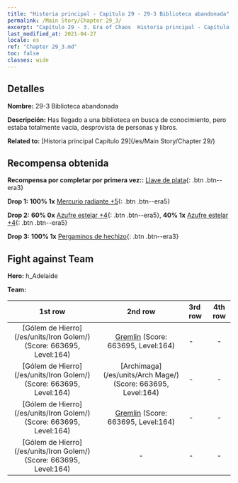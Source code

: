 ```yaml
---
title: "Historia principal - Capítulo 29 - 29-3 Biblioteca abandonada"
permalink: /Main Story/Chapter 29_3/
excerpt: "Capítulo 29 - 3. Era of Chaos  Historia principal - Capítulo 29_3. 29-3 Biblioteca abandonada"
last_modified_at: 2021-04-27
locale: es
ref: "Chapter 29_3.md"
toc: false
classes: wide
---
```


## Detalles

 **Nombre:** 29-3 Biblioteca abandonada

 **Descripción:** Has llegado a una biblioteca en busca de conocimiento, pero estaba totalmente vacía, desprovista de personas y libros.

 **Related to:** [Historia principal Capítulo 29](/es/Main Story/Chapter 29/)

## Recompensa obtenida

 **Recompensa por completar por primera vez::** [Llave de plata](/ItemsES/con_693/){: .btn .btn--era3}

 **Drop 1:** **100% 1x** [Mercurio radiante +5](/ItemsES/mat_98/){: .btn .btn--era5}

 **Drop 2:** **60% 0x** [Azufre estelar +4](/ItemsES/mat_92/){: .btn .btn--era5}, **40% 1x** [Azufre estelar +4](/ItemsES/mat_92/){: .btn .btn--era5}

 **Drop 3:** **100% 1x** [Pergaminos de hechizo](/ItemsES/con_694/){: .btn .btn--era3}


## Fight against Team
 **Hero:** h_Adelaide

 **Team:**


  | 1st row | 2nd row | 3rd row | 4th row |
  |:----:|:----:|:----|:----:|
  | [Gólem de Hierro](/es/units/Iron Golem/) (Score: 663695, Level:164)  | [Gremlin](/es/units/Gremlin/) (Score: 663695, Level:164)  | - | - |
  | [Gólem de Hierro](/es/units/Iron Golem/) (Score: 663695, Level:164)  | [Archimaga](/es/units/Arch Mage/) (Score: 663695, Level:164)  | - | - |
  | [Gólem de Hierro](/es/units/Iron Golem/) (Score: 663695, Level:164)  | [Gremlin](/es/units/Gremlin/) (Score: 663695, Level:164)  | - | - |
  | [Gólem de Hierro](/es/units/Iron Golem/) (Score: 663695, Level:164)  | - | - | - |


